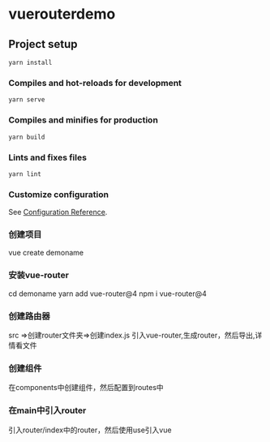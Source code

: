 # vuerouterdemo

## Project setup
```
yarn install
```

### Compiles and hot-reloads for development
```
yarn serve
```

### Compiles and minifies for production
```
yarn build
```

### Lints and fixes files
```
yarn lint
```

### Customize configuration
See [Configuration Reference](https://cli.vuejs.org/config/).

### 创建项目
vue create demoname
### 安装vue-router
cd demoname
yarn add vue-router@4
npm i vue-router@4
### 创建路由器
src =>创建router文件夹=>创建index.js
引入vue-router,生成router，然后导出,详情看文件
### 创建组件
在components中创建组件，然后配置到routes中
### 在main中引入router
引入router/index中的router，然后使用use引入vue
